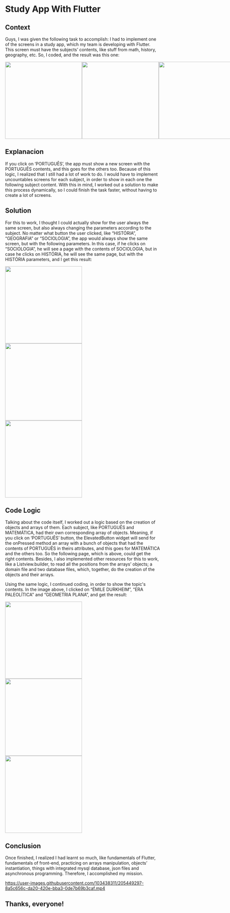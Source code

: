 # Study App With Flutter


## Context 

Guys, I was given the following task to accomplish: I had to implement one of the screens in a study app, which my team is developing with Flutter. This screen must have the subjects’ contents, like stuff from math, history, geography, etc. So, I coded, and the result was this one: 

<div style="display: flex; justify-content: space-between;" align="center">
  <img src="https://user-images.githubusercontent.com/103438311/205446721-8190d63a-a32b-46ec-a7e4-951d6027f944.png" width="250px"/>  
  <img src="https://user-images.githubusercontent.com/103438311/205446719-9f0ee61c-69bc-4f84-b826-edcf7c8131d8.png" width="250px"/>  
  <img src="https://user-images.githubusercontent.com/103438311/205446714-92b60179-10df-4f32-871f-ec6aa01db8a4.png" width="250px"/>  
</div>

## Explanacion

If you click on ‘PORTUGUÊS’, the app must show a new screen with the PORTUGUÊS contents, and this goes for the others too. Because of this logic, I realized that I still had a lot of work to do. I would have to implement uncountables screens for each subject, in order to show in each one the following subject content. With this in mind, I worked out a solution to make this process dynamically, so I could finish the task faster, without having to create a lot of screens.

## Solution

For this to work, I thought I could actually show for the user always the same screen, but also always changing the parameters according to the subject. No matter what button the user clicked, like “HISTÓRIA”, “GEOGRAFIA” or “SOCIOLOGIA”, the app would always show the same screen, but with the following parameters. In this case, if he clicks on “SOCIOLOGIA”, he will see a page with the contents of SOCIOLOGIA, but in case he clicks on HISTÓRIA, he will see the same page, but with the HISTÓRIA parameters, and I get this result: 


<div style="display: flex; flex-direction: column;" align="center">
  <img src="https://user-images.githubusercontent.com/103438311/205445828-05cdf442-5b8c-471c-94e5-ae7f572ee2e3.png" width="250px"/>  
  <img src="https://user-images.githubusercontent.com/103438311/205445830-4f74ff89-95f6-4f63-89b7-202a63ff3871.png" width="250px"/>  
  <img src="https://user-images.githubusercontent.com/103438311/205445831-3993affe-a54e-4abd-ae9e-571413846df3.png" width="250px"/>  
</div>

## Code Logic

Talking about the code itself, I worked out a logic based on the creation of objects and arrays of them. Each subject, like PORTUGUÊS and MATEMÁTICA, had their own corresponding array of objects. Meaning, if you click on ‘PORTUGUÊS’ button, the ElevatedButton widget will send for the onPressed method an array with a bunch of objects that had the contents of PORTUGUÊS in theirs attributes, and this goes for MATEMÁTICA and the others too. So the following page, which is above, could get the right contents. Besides, I also implemented other resources for this to work, like a Listview.builder, to read all the positions from the arrays’ objects; a domain file and two database files, which, together, do the creation of the objects and their arrays.

Using the same logic, I continued coding, in order to show the topic's contents. In the image above, I clicked on “ÉMILE DURKHEIM”, “ERA PALEOLÍTICA" and “GEOMETRIA PLANA”, and get the result:

<div style="display: flex; flex-direction: column;" align="center">
  <img src="https://user-images.githubusercontent.com/103438311/205445832-f4cfd822-a72c-46fc-90c4-94988e36f4e0.png" width="250px"/>  
  <img src="https://user-images.githubusercontent.com/103438311/205445833-c4e2f559-4952-4d11-bdd8-96ade3ba4827.png" width="250px"/>  
  <img src="https://user-images.githubusercontent.com/103438311/205445834-cc607744-f2a9-44aa-9bda-b9083ec9a356.png" width="250px"/>  
</div>

## Conclusion

Once finished, I realized I had learnt so much, like fundamentals of Flutter, fundamentals of front-end, practicing on arrays manipulation, objects’ instantiation, things with integrated mysql database, json files and asynchronous programming. Therefore, I accomplished my mission. 

https://user-images.githubusercontent.com/103438311/205449297-8a5c656c-da20-420e-bba3-0de7b69b3caf.mp4

## Thanks, everyone!

